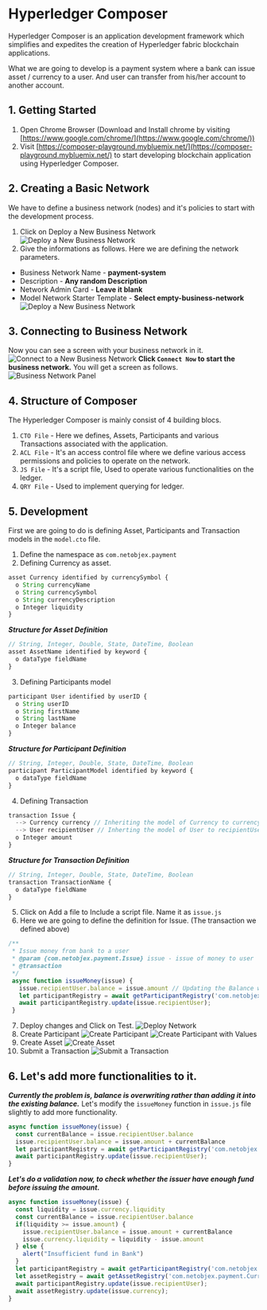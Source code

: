 # Hyperledger Composer
Hyperledger Composer is an application development framework which simplifies and expedites the creation of Hyperledger fabric blockchain applications.

What we are going to develop is a payment system where a bank can issue asset / currency to a user. And user can transfer from his/her account to another account.

## 1. Getting Started
1. Open Chrome Browser (Download and Install chrome by visiting [https://www.google.com/chrome/](https://www.google.com/chrome/))
2. Visit [https://composer-playground.mybluemix.net/](https://composer-playground.mybluemix.net/) to start developing blockchain application using Hyperledger Composer.

## 2. Creating a Basic Network
We have to define a business network (nodes) and it's policies to start with the development process.
1. Click on Deploy a New Business Network
![Deploy a New Business Network](docs/images/1.png)
2. Give the informations as follows. Here we are defining the network parameters.
- Business Network Name - **payment-system**
- Description - **Any random Description**
- Network Admin Card - **Leave it blank**
- Model Network Starter Template - **Select empty-business-network**
![Deploy a New Business Network](docs/images/2.png)

## 3. Connecting to Business Network
Now you can see a screen with your business network in it.
![Connect to a New Business Network](docs/images/3.png)
**Click `Connect Now` to start the business network.**
You will get a screen as follows.
![Business Network Panel](docs/images/4.png)

## 4. Structure of Composer
The Hyperledger Composer is mainly consist of 4 building blocs.
1. `CTO File` - Here we defines, Assets, Participants and various Transactions associated with the application.
2. `ACL File` - It's an access control file where we define various access permissions and policies to operate on the network.
3. `JS File` - It's a script file, Used to operate various functionalities on the ledger.
4. `QRY File` - Used to implement querying for ledger.

## 5. Development
First we are going to do is defining Asset, Participants and Transaction models in the `model.cto` file.
1. Define the namespace as `com.netobjex.payment`
2. Defining Currency as asset.
```js
asset Currency identified by currencySymbol {
  o String currencyName
  o String currencySymbol
  o String currencyDescription
  o Integer liquidity
}
```
***Structure for Asset Definition***
```js
// String, Integer, Double, State, DateTime, Boolean
asset AssetName identified by keyword {
  o dataType fieldName
}
```
3. Defining Participants model
```js
participant User identified by userID {
  o String userID
  o String firstName
  o String lastName
  o Integer balance
}
```
***Structure for Participant Definition***
```js
// String, Integer, Double, State, DateTime, Boolean
participant ParticipantModel identified by keyword {
  o dataType fieldName
}
```
4. Defining Transaction
```js
transaction Issue {
  --> Currency currency // Inheriting the model of Currency to currency
  --> User recipientUser // Inherting the model of User to recipientUser
  o Integer amount
}
```
***Structure for Transaction Definition***
```js
// String, Integer, Double, State, DateTime, Boolean
transaction TransactionName {
  o dataType fieldName
}
```
5. Click on Add a file to Include a script file. Name it as `issue.js`
6. Here we are going to define the definition for Issue. (The transaction we defined above)
```js
/**
 * Issue money from bank to a user
 * @param {com.netobjex.payment.Issue} issue - issue of money to user
 * @transaction
 */
 async function issueMoney(issue) {
   issue.recipientUser.balance = issue.amount // Updating the Balance with Input Amount.
   let participantRegistry = await getParticipantRegistry('com.netobjex.payment.User'); // Retrieving Participant Registry
   await participantRegistry.update(issue.recipientUser);
 }
 ```
 7. Deploy changes and Click on Test.
 ![Deploy Network](docs/images/5.png)
 8. Create Participant
 ![Create Participant](docs/images/6.png)
 ![Create Participant with Values](docs/images/7.png)
 9. Create Asset
 ![Create Asset](docs/images/8.png)
 10. Submit a Transaction
 ![Submit a Transaction](docs/images/9.png)

## 6. Let's add more functionalities to it.
***Currently the problem is, balance is overwriting rather than adding it into the existing balance.***
Let's modify the `issueMoney` function in `issue.js` file slightly to add more functionality.
```js
async function issueMoney(issue) {
  const currentBalance = issue.recipientUser.balance
  issue.recipientUser.balance = issue.amount + currentBalance  
  let participantRegistry = await getParticipantRegistry('com.netobjex.payment.User');
  await participantRegistry.update(issue.recipientUser);
}
```
***Let's do a validation now, to check whether the issuer have enough fund before issuing the amount.***
```js
async function issueMoney(issue) {
  const liquidity = issue.currency.liquidity
  const currentBalance = issue.recipientUser.balance
  if(liquidity >= issue.amount) {
    issue.recipientUser.balance = issue.amount + currentBalance
    issue.currency.liquidity = liquidity - issue.amount
  } else {
    alert("Insufficient fund in Bank")
  }
  let participantRegistry = await getParticipantRegistry('com.netobjex.payment.User');
  let assetRegistry = await getAssetRegistry('com.netobjex.payment.Currency');
  await participantRegistry.update(issue.recipientUser);
  await assetRegistry.update(issue.currency);
}
```
